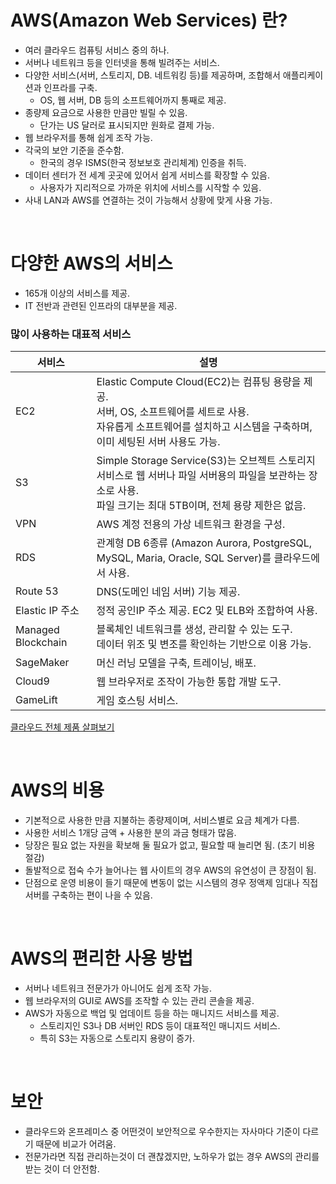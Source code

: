 # AWS(Amazon Web Services) 란?

* 여러 클라우드 컴퓨팅 서비스 중의 하나.
* 서버나 네트워크 등을 인터넷을 통해 빌려주는 서비스.
* 다양한 서비스(서버, 스토리지, DB. 네트워킹 등)를 제공하며, 조합해서 애플리케이션과 인프라를 구축.
    * OS, 웹 서버, DB 등의 소프트웨어까지 통째로 제공.
* 종량제 요금으로 사용한 만큼만 빌릴 수 있음.
    * 단가는 US 달러로 표시되지만 원화로 결제 가능.
* 웹 브라우저를 통해 쉽게 조작 가능.
* 각국의 보안 기준을 준수함.
    * 한국의 경우 ISMS(한국 정보보호 관리체계) 인증을 취득.
* 데이터 센터가 전 세계 곳곳에 있어서 쉽게 서비스를 확장할 수 있음.
    * 사용자가 지리적으로 가까운 위치에 서비스를 시작할 수 있음.
* 사내 LAN과 AWS를 연결하는 것이 가능해서 상황에 맞게 사용 가능.


<br/>

# 다양한 AWS의 서비스

* 165개 이상의 서비스를 제공.
* IT 전반과 관련된 인프라의 대부분을 제공.

### 많이 사용하는 대표적 서비스

|서비스|설명|
|--|--|
|EC2|Elastic Compute Cloud(EC2)는 컴퓨팅 용량을 제공.<br>서버, OS, 소프트웨어를 세트로 사용.<br/>자유롭게 소프트웨어를 설치하고 시스템을 구축하며, 이미 세팅된 서버 사용도 가능.|
|S3|Simple Storage Service(S3)는 오브젝트 스토리지 서비스로 웹 서버나 파일 서버용의 파일을 보관하는 장소로 사용.<br/>파일 크기는 최대 5TB이며, 전체 용량 제한은 없음.|
|VPN|AWS 계정 전용의 가상 네트워크 환경을 구성.|
|RDS|관계형 DB 6종류 (Amazon Aurora, PostgreSQL, MySQL, Maria, Oracle, SQL Server)를 클라우드에서 사용.|
|Route 53|DNS(도메인 네임 서버) 기능 제공.|
|Elastic IP 주소|정적 공인IP 주소 제공. EC2 및 ELB와 조합하여 사용.|
|Managed Blockchain|블록체인 네트워크를 생성, 관리할 수 있는 도구.<br/> 데이터 위조 및 변조를 확인하는 기반으로 이용 가능.|
|SageMaker|머신 러닝 모델을 구축, 트레이닝, 배포.|
|Cloud9|웹 브라우저로 조작이 가능한 통합 개발 도구.|
|GameLift|게임 호스팅 서비스.|

[클라우드 전체 제품 살펴보기](https://aws.amazon.com/ko/products/?hp=tile&so-exp=below&aws-products-all.sort-by=item.additionalFields.productNameLowercase&aws-products-all.sort-order=asc&awsf.re%3AInvent=*all&awsf.Free%20Tier%20Type=*all&awsf.tech-category=*all)

<br/>

# AWS의 비용

* 기본적으로 사용한 만큼 지불하는 종량제이며, 서비스별로 요금 체계가 다름.
* 사용한 서비스 1개당 금액 + 사용한 분의 과금 형태가 많음.
* 당장은 필요 없는 자원을 확보해 둘 필요가 없고, 필요할 때 늘리면 됨. (초기 비용 절감)
* 돌발적으로 접숙 수가 늘어나는 웹 사이트의 경우 AWS의 유연성이 큰 장점이 됨.
* 단점으로 운영 비용이 들기 때문에 변동이 없는 시스템의 경우 정액제 임대나 직접 서버를 구축하는 편이 나을 수 있음.

<br/>

# AWS의 편리한 사용 방법

* 서버나 네트워크 전문가가 아니어도 쉽게 조작 가능.
* 웹 브라우저의 GUI로 AWS를 조작할 수 있는 관리 콘솔을 제공.
* AWS가 자동으로 백업 및 업데이트 등을 하는 매니지드 서비스를 제공.
    * 스토리지인 S3나 DB 서버인 RDS 등이 대표적인 매니지드 서비스.
    * 특히 S3는 자동으로 스토리지 용량이 증가.

<br/>

# 보안

* 클라우드와 온프레미스 중 어떤것이 보안적으로 우수한지는 자사마다 기준이 다르기 때문에 비교가 어려움.
* 전문가라면 직접 관리하는것이 더 괜찮겠지만, 노하우가 없는 경우 AWS의 관리를 받는 것이 더 안전함.
    